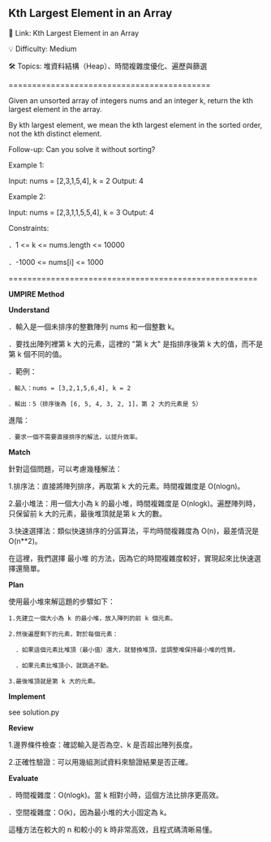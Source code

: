 **Kth Largest Element in an Array**
-

🔗 Link: Kth Largest Element in an Array

💡 Difficulty: Medium

🛠️ Topics: 堆資料結構（Heap）、時間複雜度優化、遍歷與篩選

===========================================

Given an unsorted array of integers nums and an integer k, return the kth largest element in the array.

By kth largest element, we mean the kth largest element in the sorted order, not the kth distinct element.

Follow-up: Can you solve it without sorting?

Example 1:

Input: nums = [2,3,1,5,4], k = 2
Output: 4

Example 2:

Input: nums = [2,3,1,1,5,5,4], k = 3
Output: 4

Constraints:

．1 <= k <= nums.length <= 10000

．-1000 <= nums[i] <= 1000

=====================================================

**UMPIRE Method**

**Understand**

．輸入是一個未排序的整數陣列 nums 和一個整數 k。

．要找出陣列裡第 k 大的元素，這裡的 "第 k 大" 是指排序後第 k 大的值，而不是第 k 個不同的值。

．範例：

    ．輸入：nums = [3,2,1,5,6,4], k = 2
    
    ．輸出：5（排序後為 [6, 5, 4, 3, 2, 1]，第 2 大的元素是 5）

進階：

    ．要求一個不需要直接排序的解法，以提升效率。

**Match**

針對這個問題，可以考慮幾種解法：

1.排序法：直接將陣列排序，再取第 k 大的元素。時間複雜度是 O(nlogn)。

2.最小堆法：用一個大小為 k 的最小堆，時間複雜度是 O(nlogk)。遍歷陣列時，只保留前 k 大的元素，最後堆頂就是第 k 大的數。

3.快速選擇法：類似快速排序的分區算法，平均時間複雜度為 O(n)，最差情況是 O(n**2)。

在這裡，我們選擇 最小堆 的方法，因為它的時間複雜度較好，實現起來比快速選擇還簡單。

**Plan**

使用最小堆來解這題的步驟如下：

    1.先建立一個大小為 k 的最小堆，放入陣列的前 k 個元素。
    
    2.然後遍歷剩下的元素，對於每個元素：
    
      ．如果這個元素比堆頂（最小值）還大，就替換堆頂，並調整堆保持最小堆的性質。
      
      ．如果元素比堆頂小，就跳過不動。
      
    3.最後堆頂就是第 k 大的元素。

**Implement**

see solution.py

**Review**

1.邊界條件檢查：確認輸入是否為空、k 是否超出陣列長度。

2.正確性驗證：可以用幾組測試資料來驗證結果是否正確。

**Evaluate**

．時間複雜度：O(nlogk)。當 k 相對小時，這個方法比排序更高效。

．空間複雜度：O(k)，因為最小堆的大小固定為 k。

這種方法在較大的 n 和較小的 k 時非常高效，且程式碼清晰易懂。
